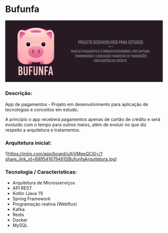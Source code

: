 # Bufunfa
![](BufunfaAPP.jpg)

### Descrição:

App de pagamentos - Projeto em desenvolvimento para aplicação de tecnologias e conceitos em estudo. 

A princípio o app receberá pagamentos apenas de cartão de crédito e será evoluído com o tempo para outros meios, além de evoluir no que diz respeito a arquitetura e tratamentos.



### Arquitetura inicial:

![https://miro.com/app/board/uXjVMeeQCi0=/?share_link_id=699541679461](BufunfaArquitetura.jpg)

### Tecnologia / Características:

- Arquitetura de Microsserviços
- API REST
- Kotlin (Java 11)
- Spring Framework
- Programação reativa (Webflux)
- Kafka
- Redis
- Docker
- MySQL

